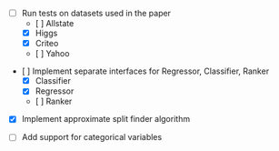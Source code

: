 - [ ] Run tests on datasets used in the paper
    - [ ] Allstate
    - [x] Higgs
    - [x] Criteo
    - [ ] Yahoo

- [ ] Implement separate interfaces for Regressor, Classifier, Ranker
    - [x] Classifier
    - [x] Regressor
    - [ ] Ranker

- [x] Implement approximate split finder algorithm

- [ ] Add support for categorical variables
